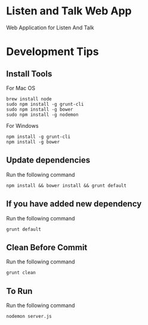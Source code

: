 # Listen and Talk Web App
Web Application for Listen And Talk

# Development Tips
## Install Tools

For Mac OS
```
brew install node
sudo npm install -g grunt-cli
sudo npm install -g bower
sudo npm install -g nodemon
```

For Windows
```
npm install -g grunt-cli
npm install -g bower
```

## Update dependencies
Run the following command
```
npm install && bower install && grunt default
```

## If you have added new dependency
Run the following command
```
grunt default
```

## Clean Before Commit
Run the following command
```
grunt clean
```

## To Run
Run the following command
```
nodemon server.js
```
